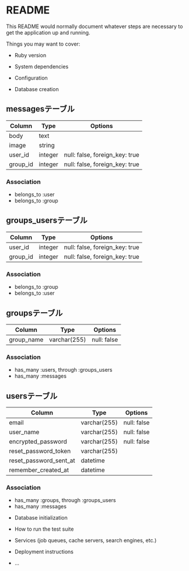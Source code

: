 # README

This README would normally document whatever steps are necessary to get the
application up and running.

Things you may want to cover:

* Ruby version

* System dependencies

* Configuration

* Database creation

## messagesテーブル
|Column|Type|Options|
|------|----|-------|
|body|text|
|image|string|
|user_id|integer|null: false, foreign_key: true|
|group_id|integer|null: false, foreign_key: true|

### Association
- belongs_to :user
- belongs_to :group

## groups_usersテーブル

|Column|Type|Options|
|------|----|-------|
|user_id|integer|null: false, foreign_key: true|
|group_id|integer|null: false, foreign_key: true|

### Association
- belongs_to :group
- belongs_to :user

## groupsテーブル
|Column|Type|Options|
|------|----|-------|
|group_name|varchar(255)|null: false|

### Association
- has_many :users, through :groups_users
- has_many :messages

## usersテーブル

|Column|Type|Options|
|------|----|-------|
|email|varchar(255)|null: false|
|user_name|varchar(255)|null: false|
|encrypted_password|varchar(255)|null: false|
|reset_password_token|varchar(255)|
|reset_password_sent_at|datetime|
|remember_created_at|datetime|

### Association
- has_many :groups, through :groups_users
- has_many :messages


* Database initialization

* How to run the test suite

* Services (job queues, cache servers, search engines, etc.)

* Deployment instructions

* ...
